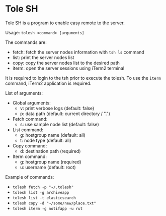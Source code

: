 # Tole SH
Tole SH is a program to enable easy remote to the server.

Usage: `tolesh <command> [arguments]`

The commands are:
- fetch: fetch the server nodes information with `tsh ls` command
- list: print the server nodes list
- copy: copy the server nodes list to the desired path
- iterm: open the server sessions using iTerm2 terminal

It is required to login to the tsh prior to execute the tolesh.
To use the `iterm` command, iTerm2 application is required.

List of arguments:
- Global arguments:
	- v: print verbose logs (default: false)
	- p: data path (default: current directory / ".")
- Fetch command:
	- s: use sample node list (default: false)
- List command:
	- g: hostgroup name (default: all)
	- t: node type (default: all)
- Copy command:
	- d: destination path (required)
- Iterm command:
	- g: hostgroup name (required)
	- u: username (default: root)

Example of commands:
- `tolesh fetch -p "~/.tolesh"`
- `tolesh list -g archiveapp`
- `tolesh list -t elasticsearch`
- `tolesh copy -d "~/some/new/place.txt"`
- `tolesh iterm -g notifapp -u rut`
